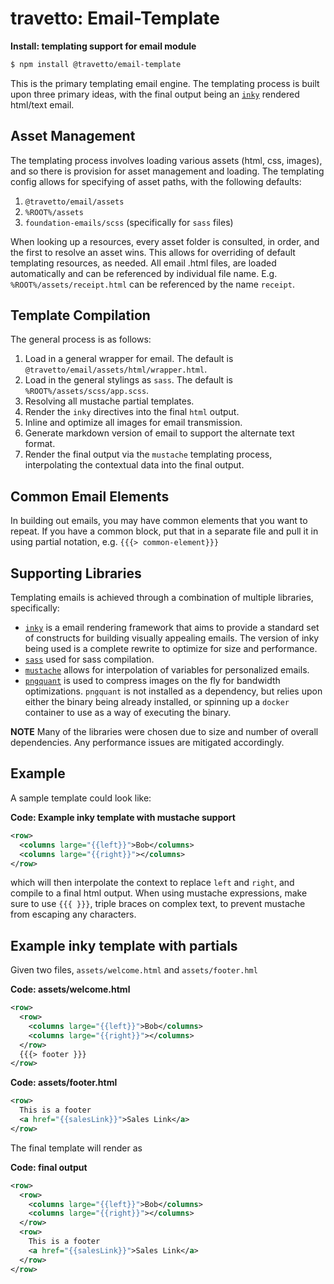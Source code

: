 travetto: Email-Template
===

**Install: templating support for email module**
```bash
$ npm install @travetto/email-template
```

This is the primary templating email engine.  The templating process is built upon three primary ideas, with the final output being an [`inky`](https://github.com/zurb/inky) rendered html/text email.  

## Asset Management
The templating process involves loading various assets (html, css, images), and so there is provision for asset management and loading.  The templating config allows for specifying of asset paths, with the following defaults:

1. `@travetto/email/assets`
1. `%ROOT%/assets`
1. `foundation-emails/scss` (specifically for `sass` files)

When looking up a resources, every asset folder is consulted, in order, and the first to resolve an asset wins.  This allows for overriding of default templating resources, as needed.  All email .html files, are loaded automatically and can be referenced by individual file name.  E.g. `%ROOT%/assets/receipt.html` can be referenced by the name `receipt`.

## Template Compilation

The general process is as follows:

1. Load in a general wrapper for email.  The default is `@travetto/email/assets/html/wrapper.html`.
1. Load in the general stylings as `sass`. The default is `%ROOT%/assets/scss/app.scss`.
1. Resolving all mustache partial templates.
1. Render the `inky` directives into the final `html` output.
1. Inline and optimize all images for email transmission.
1. Generate markdown version of email to support the alternate text format.
1. Render the final output via the `mustache` templating process, interpolating the contextual data into the final output.


## Common Email Elements
In building out emails, you may have common elements that you want to repeat.  If you have a common block, put that in a separate file and pull it in using partial notation, e.g. `{{{> common-element}}}`

## Supporting Libraries
Templating emails is achieved through a combination of multiple libraries, specifically:

* [`inky`](https://github.com/zurb/inky) is a email rendering framework that aims to provide a standard set of constructs for building visually appealing emails.  The version of inky being used is a complete rewrite to optimize for size and performance.
* [`sass`](https://github.com/sass/dart-sass) used for sass compilation.
* [`mustache`](https://github.com/janl/mustache.js/) allows for interpolation of variables for personalized emails.
* [`pngquant`](https://pngquant.org/) is used to compress images on the fly for bandwidth optimizations. `pngquant` is not installed as a dependency, but relies upon either the binary being already installed, or spinning up a `docker` container to use as a way of executing the binary.

**NOTE** Many of the libraries were chosen due to size and number of overall dependencies.  Any performance issues are mitigated accordingly.

## Example
A sample template could look like:

**Code: Example inky template with mustache support**
```xml
<row>
  <columns large="{{left}}">Bob</columns>
  <columns large="{{right}}"></columns>
</row>
```

which will then interpolate the context to replace `left` and `right`, and compile to a final html output. When using mustache expressions, make sure to use `{{{ }}}`, triple braces on complex text, to prevent mustache from escaping any characters.

## Example inky template with partials
Given two files, `assets/welcome.html` and `assets/footer.hml`

**Code: assets/welcome.html**
```xml
<row>
  <row>
    <columns large="{{left}}">Bob</columns>
    <columns large="{{right}}"></columns>
  </row>
  {{{> footer }}}
</row>
```

**Code: assets/footer.html**
```xml
<row>
  This is a footer
  <a href="{{salesLink}}">Sales Link</a>
</row>
```

The final template will render as

**Code: final output**
```xml
<row>
  <row>
    <columns large="{{left}}">Bob</columns>
    <columns large="{{right}}"></columns>
  </row>
  <row>
    This is a footer
    <a href="{{salesLink}}">Sales Link</a>
  </row>
</row>
```
